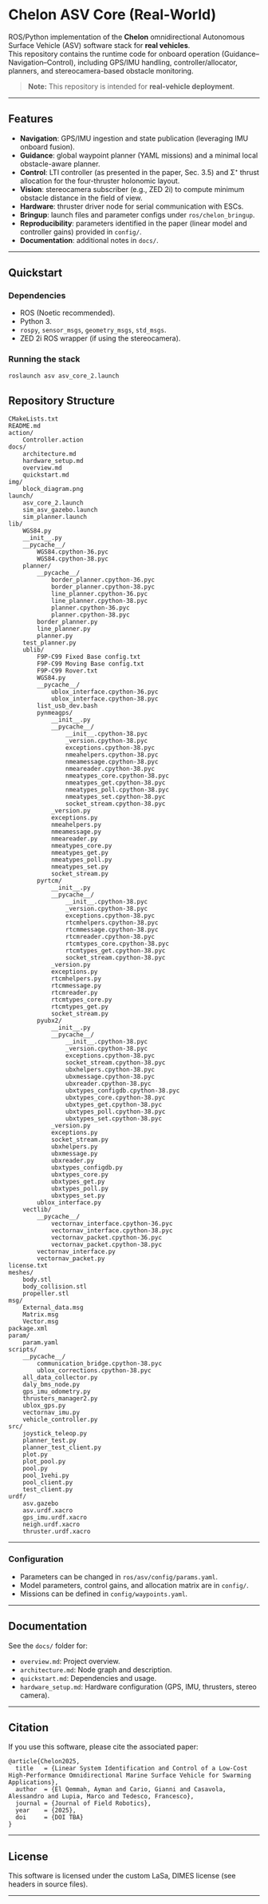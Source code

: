 # Chelon ASV Core (Real-World)

ROS/Python implementation of the **Chelon** omnidirectional Autonomous Surface Vehicle (ASV) software stack for **real vehicles**.  
This repository contains the runtime code for onboard operation (Guidance–Navigation–Control), including GPS/IMU handling, controller/allocator, planners, and stereocamera-based obstacle monitoring.

> **Note:** This repository is intended for **real-vehicle deployment**.  

---

## Features
- **Navigation**: GPS/IMU ingestion and state publication (leveraging IMU onboard fusion).  
- **Guidance**: global waypoint planner (YAML missions) and a minimal local obstacle-aware planner.  
- **Control**: LTI controller (as presented in the paper, Sec. 3.5) and Σ⁺ thrust allocation for the four-thruster holonomic layout.  
- **Vision**: stereocamera subscriber (e.g., ZED 2i) to compute minimum obstacle distance in the field of view.  
- **Hardware**: thruster driver node for serial communication with ESCs.  
- **Bringup**: launch files and parameter configs under `ros/chelon_bringup`.  
- **Reproducibility**: parameters identified in the paper (linear model and controller gains) provided in `config/`.  
- **Documentation**: additional notes in `docs/`.  

---

## Quickstart
### Dependencies
- ROS (Noetic recommended).  
- Python 3.  
- `rospy`, `sensor_msgs`, `geometry_msgs`, `std_msgs`.  
- ZED 2i ROS wrapper (if using the stereocamera).  

### Running the stack
```bash
roslaunch asv asv_core_2.launch
```

## Repository Structure

```
CMakeLists.txt
README.md
action/
    Controller.action
docs/
    architecture.md
    hardware_setup.md
    overview.md
    quickstart.md
img/
    block_diagram.png
launch/
    asv_core_2.launch
    sim_asv_gazebo.launch
    sim_planner.launch
lib/
    WGS84.py
    __init__.py
    __pycache__/
        WGS84.cpython-36.pyc
        WGS84.cpython-38.pyc
    planner/
        __pycache__/
            border_planner.cpython-36.pyc
            border_planner.cpython-38.pyc
            line_planner.cpython-36.pyc
            line_planner.cpython-38.pyc
            planner.cpython-36.pyc
            planner.cpython-38.pyc
        border_planner.py
        line_planner.py
        planner.py
    test_planner.py
    ublib/
        F9P-C99 Fixed Base config.txt
        F9P-C99 Moving Base config.txt
        F9P-C99 Rover.txt
        WGS84.py
        __pycache__/
            ublox_interface.cpython-36.pyc
            ublox_interface.cpython-38.pyc
        list_usb_dev.bash
        pynmeagps/
            __init__.py
            __pycache__/
                __init__.cpython-38.pyc
                _version.cpython-38.pyc
                exceptions.cpython-38.pyc
                nmeahelpers.cpython-38.pyc
                nmeamessage.cpython-38.pyc
                nmeareader.cpython-38.pyc
                nmeatypes_core.cpython-38.pyc
                nmeatypes_get.cpython-38.pyc
                nmeatypes_poll.cpython-38.pyc
                nmeatypes_set.cpython-38.pyc
                socket_stream.cpython-38.pyc
            _version.py
            exceptions.py
            nmeahelpers.py
            nmeamessage.py
            nmeareader.py
            nmeatypes_core.py
            nmeatypes_get.py
            nmeatypes_poll.py
            nmeatypes_set.py
            socket_stream.py
        pyrtcm/
            __init__.py
            __pycache__/
                __init__.cpython-38.pyc
                _version.cpython-38.pyc
                exceptions.cpython-38.pyc
                rtcmhelpers.cpython-38.pyc
                rtcmmessage.cpython-38.pyc
                rtcmreader.cpython-38.pyc
                rtcmtypes_core.cpython-38.pyc
                rtcmtypes_get.cpython-38.pyc
                socket_stream.cpython-38.pyc
            _version.py
            exceptions.py
            rtcmhelpers.py
            rtcmmessage.py
            rtcmreader.py
            rtcmtypes_core.py
            rtcmtypes_get.py
            socket_stream.py
        pyubx2/
            __init__.py
            __pycache__/
                __init__.cpython-38.pyc
                _version.cpython-38.pyc
                exceptions.cpython-38.pyc
                socket_stream.cpython-38.pyc
                ubxhelpers.cpython-38.pyc
                ubxmessage.cpython-38.pyc
                ubxreader.cpython-38.pyc
                ubxtypes_configdb.cpython-38.pyc
                ubxtypes_core.cpython-38.pyc
                ubxtypes_get.cpython-38.pyc
                ubxtypes_poll.cpython-38.pyc
                ubxtypes_set.cpython-38.pyc
            _version.py
            exceptions.py
            socket_stream.py
            ubxhelpers.py
            ubxmessage.py
            ubxreader.py
            ubxtypes_configdb.py
            ubxtypes_core.py
            ubxtypes_get.py
            ubxtypes_poll.py
            ubxtypes_set.py
        ublox_interface.py
    vectlib/
        __pycache__/
            vectornav_interface.cpython-36.pyc
            vectornav_interface.cpython-38.pyc
            vectornav_packet.cpython-36.pyc
            vectornav_packet.cpython-38.pyc
        vectornav_interface.py
        vectornav_packet.py
license.txt
meshes/
    body.stl
    body_collision.stl
    propeller.stl
msg/
    External_data.msg
    Matrix.msg
    Vector.msg
package.xml
param/
    param.yaml
scripts/
    __pycache__/
        communication_bridge.cpython-38.pyc
        ublox_corrections.cpython-38.pyc
    all_data_collector.py
    daly_bms_node.py
    gps_imu_odometry.py
    thrusters_manager2.py
    ublox_gps.py
    vectornav_imu.py
    vehicle_controller.py
src/
    joystick_teleop.py
    planner_test.py
    planner_test_client.py
    plot.py
    plot_pool.py
    pool.py
    pool_1vehi.py
    pool_client.py
    test_client.py
urdf/
    asv.gazebo
    asv.urdf.xacro
    gps_imu.urdf.xacro
    neigh.urdf.xacro
    thruster.urdf.xacro
```

---

### Configuration
- Parameters can be changed in `ros/asv/config/params.yaml`.  
- Model parameters, control gains, and allocation matrix are in `config/`.  
- Missions can be defined in `config/waypoints.yaml`.  

---

## Documentation
See the `docs/` folder for:  
- `overview.md`: Project overview.  
- `architecture.md`: Node graph and description.  
- `quickstart.md`: Dependencies and usage.  
- `hardware_setup.md`: Hardware configuration (GPS, IMU, thrusters, stereo camera).  

---

## Citation
If you use this software, please cite the associated paper:

```
@article{Chelon2025,
  title   = {Linear System Identification and Control of a Low-Cost High-Performance Omnidirectional Marine Surface Vehicle for Swarming Applications},
  author  = {El Qemmah, Ayman and Cario, Gianni and Casavola, Alessandro and Lupia, Marco and Tedesco, Francesco},
  journal = {Journal of Field Robotics},
  year    = {2025},
  doi     = {DOI TBA}
}
```

---

## License
This software is licensed under the custom LaSa, DIMES license (see headers in source files).  

---
